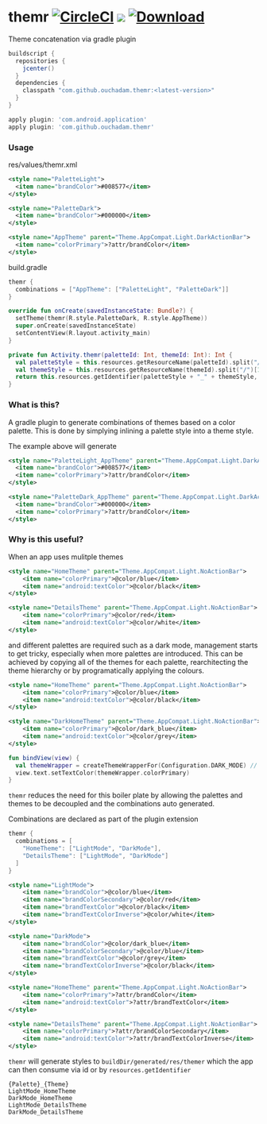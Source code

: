 # themr [![CircleCI](https://circleci.com/gh/ouchadam/themr.svg?style=shield)](https://circleci.com/gh/ouchadam/themr) ![](https://img.shields.io/github/license/ouchadam/themr.svg) [ ![Download](https://api.bintray.com/packages/ouchadam/maven/themr/images/download.svg) ](https://bintray.com/ouchadam/maven/themr/_latestVersion)
Theme concatenation via gradle plugin


```gradle
buildscript {
  repositories {
    jcenter()
  }
  dependencies {
    classpath "com.github.ouchadam.themr:<latest-version>"
  }
}

apply plugin: 'com.android.application'
apply plugin: 'com.github.ouchadam.themr'

```

### Usage

res/values/themr.xml
```xml
<style name="PaletteLight">
  <item name="brandColor">#008577</item>
</style>

<style name="PaletteDark">
  <item name="brandColor">#000000</item>
</style>

<style name="AppTheme" parent="Theme.AppCompat.Light.DarkActionBar">
  <item name="colorPrimary">?attr/brandColor</item>
</style>
```

build.gradle
```groovy
themr {
  combinations = ["AppTheme": ["PaletteLight", "PaletteDark"]]
}
```

```kotlin
override fun onCreate(savedInstanceState: Bundle?) {
  setTheme(themr(R.style.PaletteDark, R.style.AppTheme))
  super.onCreate(savedInstanceState)
  setContentView(R.layout.activity_main)
}

private fun Activity.themr(paletteId: Int, themeId: Int): Int {
  val paletteStyle = this.resources.getResourceName(paletteId).split("/")[1]
  val themeStyle = this.resources.getResourceName(themeId).split("/")[1]
  return this.resources.getIdentifier(paletteStyle + "_" + themeStyle, "style", this.packageName)
}
```

### What is this?

A gradle plugin to generate combinations of themes based on a color palette. This is done by simplying inlining a palette style into a theme style.

The example above will generate

```xml
<style name="PaletteLight_AppTheme" parent="Theme.AppCompat.Light.DarkActionBar">
  <item name="brandColor">#008577</item>
  <item name="colorPrimary">?attr/brandColor</item>
</style>

<style name="PaletteDark_AppTheme" parent="Theme.AppCompat.Light.DarkActionBar">
  <item name="brandColor">#000000</item>
  <item name="colorPrimary">?attr/brandColor</item>
</style>
```

### Why is this useful?


When an app uses mulitple themes 

```xml
<style name="HomeTheme" parent="Theme.AppCompat.Light.NoActionBar">
    <item name="colorPrimary">@color/blue</item>
    <item name="android:textColor">@color/black</item>
</style>

<style name="DetailsTheme" parent="Theme.AppCompat.Light.NoActionBar">
    <item name="colorPrimary">@color/red</item>
    <item name="android:textColor">@color/white</item>
</style>
```

and different palettes are required such as a dark mode, management starts to get tricky, especially when more palettes are introduced. This can be achieved by copying all of the themes for each palette, rearchitecting the theme hierarchy or by programatically applying the colours. 


```xml
<style name="HomeTheme" parent="Theme.AppCompat.Light.NoActionBar">
    <item name="colorPrimary">@color/blue</item>
    <item name="android:textColor">@color/black</item>
</style>

<style name="DarkHomeTheme" parent="Theme.AppCompat.Light.NoActionBar">
    <item name="colorPrimary">@color/dark_blue</item>
    <item name="android:textColor">@color/grey</item>
</style>
```

```kotlin
fun bindView(view) {
  val themeWrapper = createThemeWrapperFor(Configuration.DARK_MODE) // find all the dark mode attributes
  view.text.setTextColor(themeWrapper.colorPrimary)
}
```

`themr` reduces the need for this boiler plate by allowing the palettes and themes to be decoupled and the combinations auto generated.


Combinations are declared as part of the plugin extension
```groovy
themr {
  combinations = [
    "HomeTheme": ["LightMode", "DarkMode"],
    "DetailsTheme": ["LightMode", "DarkMode"]
  ]
}
```

```xml
<style name="LightMode">
    <item name="brandColor">@color/blue</item>
    <item name="brandColorSecondary">@color/red</item>
    <item name="brandTextColor">@color/black</item>
    <item name="brandTextColorInverse">@color/white</item>
</style>

<style name="DarkMode">
    <item name="brandColor">@color/dark_blue</item>
    <item name="brandColorSecondary">@color/blue</item>
    <item name="brandTextColor">@color/grey</item>
    <item name="brandTextColorInverse">@color/black</item>
</style>

<style name="HomeTheme" parent="Theme.AppCompat.Light.NoActionBar">
    <item name="colorPrimary">?attr/brandColor</item>
    <item name="android:textColor">?attr/brandTextColor</item>
</style>

<style name="DetailsTheme" parent="Theme.AppCompat.Light.NoActionBar">
    <item name="colorPrimary">?attr/brandColorSecondary</item>
    <item name="android:textColor">?attr/brandTextColorInverse</item>
</style>
```

`themr` will generate styles to `buildDir/generated/res/themer` which the app can then consume via id or by `resources.getIdentifier`

```
{Palette}_{Theme}
LightMode_HomeTheme
DarkMode_HomeTheme
LightMode_DetailsTheme
DarkMode_DetailsTheme
```
